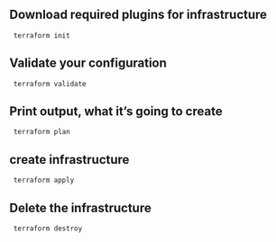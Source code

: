 ## Download required plugins for infrastructure
     terraform init

## Validate your configuration
     terraform validate
     
## Print output, what it’s going to create
     terraform plan
     
## create infrastructure
     terraform apply
     
## Delete the infrastructure
     terraform destroy


